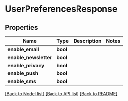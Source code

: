 # UserPreferencesResponse

## Properties
Name | Type | Description | Notes
------------ | ------------- | ------------- | -------------
**enable_email** | **bool** |  | 
**enable_newsletter** | **bool** |  | 
**enable_privacy** | **bool** |  | 
**enable_push** | **bool** |  | 
**enable_sms** | **bool** |  | 

[[Back to Model list]](../README.md#documentation-for-models) [[Back to API list]](../README.md#documentation-for-api-endpoints) [[Back to README]](../README.md)

